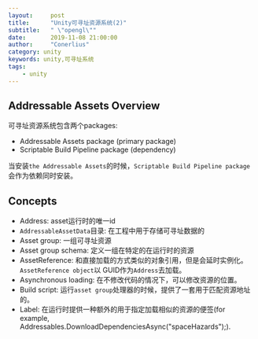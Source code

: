 ```yaml
---
layout:     post
title:      "Unity可寻址资源系统(2)"
subtitle:   " \"opengl\""
date:       2019-11-08 21:00:00
author:     "Conerlius"
category: unity
keywords: unity,可寻址系统
tags:
    - unity
---
```


## Addressable Assets Overview
可寻址资源系统包含两个packages:

* Addressable Assets package (primary package)
* Scriptable Build Pipeline package (dependency)

当安装`the Addressable Assets`的时候，`Scriptable Build Pipeline package`会作为依赖同时安装。

## Concepts

* Address: asset运行时的唯一id
* `AddressableAssetData`目录: 在工程中用于存储可寻址数据的
* Asset group: 一组可寻址资源
* Asset group schema: 定义一组在特定的在运行时的资源
* AssetReference: 和直接加载的方式类似的对象引用，但是会延时实例化。 `AssetReference object`以 GUID作为`Address`去加载。
* Asynchronous loading: 在不修改代码的情况下，可以修改资源的位置。
* Build script: 运行`asset group`处理器的时候，提供了一套用于匹配资源地址的。
* Label: 在运行时提供一种额外的用于指定加载相似的资源的便签(for example, Addressables.DownloadDependenciesAsync("spaceHazards");).